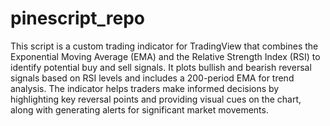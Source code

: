 # pinescript_repo

This script is a custom trading indicator for TradingView that combines the Exponential Moving Average (EMA) and the Relative Strength Index (RSI) to identify potential buy and sell signals. It plots bullish and bearish reversal signals based on RSI levels and includes a 200-period EMA for trend analysis. The indicator helps traders make informed decisions by highlighting key reversal points and providing visual cues on the chart, along with generating alerts for significant market movements.

